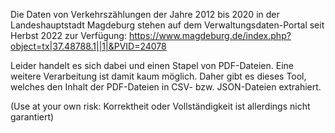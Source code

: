 Die Daten von Verkehrszählungen der Jahre 2012 bis 2020 in der Landeshauptstadt Magdeburg stehen auf dem Verwaltungsdaten-Portal seit Herbst 2022 zur Verfügung:
https://www.magdeburg.de/index.php?object=tx|37.48788.1||1|&PVID=24078

Leider handelt es sich dabei und einen Stapel von PDF-Dateien. Eine weitere Verarbeitung ist damit kaum möglich. Daher gibt es dieses Tool, welches den Inhalt der PDF-Dateien in CSV- bzw. JSON-Dateien extrahiert.

(Use at your own risk: Korrektheit oder Vollständigkeit ist allerdings nicht garantiert)
